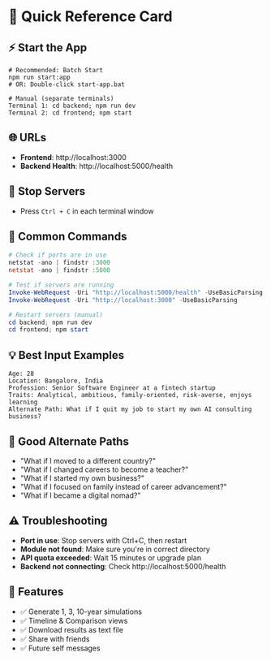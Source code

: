 # 🚀 Quick Reference Card

## ⚡ Start the App
```batch
# Recommended: Batch Start
npm run start:app
# OR: Double-click start-app.bat

# Manual (separate terminals)
Terminal 1: cd backend; npm run dev
Terminal 2: cd frontend; npm start
```

## 🌐 URLs
- **Frontend**: http://localhost:3000
- **Backend Health**: http://localhost:5000/health

## 🛑 Stop Servers
- Press `Ctrl + C` in each terminal window

## 🔧 Common Commands
```powershell
# Check if ports are in use
netstat -ano | findstr :3000
netstat -ano | findstr :5000

# Test if servers are running
Invoke-WebRequest -Uri "http://localhost:5000/health" -UseBasicParsing
Invoke-WebRequest -Uri "http://localhost:3000" -UseBasicParsing

# Restart servers (manual)
cd backend; npm run dev
cd frontend; npm start
```

## 💡 Best Input Examples
```
Age: 28
Location: Bangalore, India
Profession: Senior Software Engineer at a fintech startup
Traits: Analytical, ambitious, family-oriented, risk-averse, enjoys learning
Alternate Path: What if I quit my job to start my own AI consulting business?
```

## 🎯 Good Alternate Paths
- "What if I moved to a different country?"
- "What if I changed careers to become a teacher?"
- "What if I started my own business?"
- "What if I focused on family instead of career advancement?"
- "What if I became a digital nomad?"

## ⚠️ Troubleshooting
- **Port in use**: Stop servers with Ctrl+C, then restart
- **Module not found**: Make sure you're in correct directory
- **API quota exceeded**: Wait 15 minutes or upgrade plan
- **Backend not connecting**: Check http://localhost:5000/health

## 📱 Features
- ✅ Generate 1, 3, 10-year simulations
- ✅ Timeline & Comparison views
- ✅ Download results as text file
- ✅ Share with friends
- ✅ Future self messages 